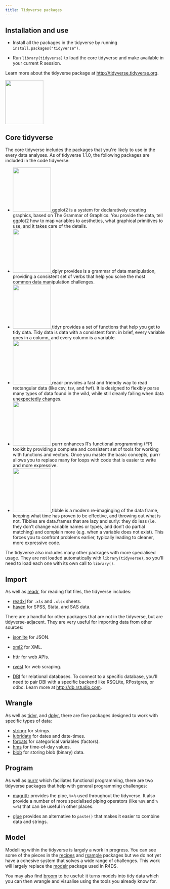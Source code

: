 ```yaml
---
title: Tidyverse packages
---
```


## Installation and use

* Install all the packages in the tidyverse by running `install.packages("tidyverse")`.

* Run `library(tidyverse)` to load the core tidyverse and make available 
  in your current R session.
  
Learn more about the tidyverse package at <http://tidyverse.tidyverse.org>.

<a href="http://tidyverse.tidyverse.org"><img src="/images/hex-tidyverse.png" width="120" height="139" float = "right"/></a>


## Core tidyverse

The core tidyverse includes the packages that you're likely to use in the every data analyses. As of tidyverse 1.1.0, the following packages are included in the code tidyverse:

<ul>
<li>
  <a href="http://ggplot2.tidyverse.org"><img src="/images/hex-ggplot2.png" width="120" height="139" />
  </a>
  ggplot2 is a system for declaratively creating graphics, based on The Grammar of Graphics. You provide the data, tell ggplot2 how to map variables to aesthetics, what graphical primitives to use, and it takes care of the details.
</li>

<li>
  <a href="http://dplyr.tidyverse.org"><img src="/images/hex-dplyr.png" width="120" height="139" />
  </a>
  dplyr provides is a grammar of data manipulation, providing a consistent set of verbs that help you solve the most common data manipulation challenges.
</li>

<li>
  <a href="http://tidyr.tidyverse.org"><img src="/images/hex-tidyr.png" width="120" height="139" />
  </a>
  tidyr provides a set of functions that help you get to tidy data. Tidy data is data with a consistent form: in brief, every variable goes in a column, and every column is a variable.
</li>

<li>
  <a href="http://readr.tidyverse.org"><img src="/images/hex-readr.png" width="120" height="139" />
  </a>
  readr provides a fast and friendly way to read rectangular data (like csv, tsv, and fwf). It is designed to flexibly parse many types of data found in the wild, while still cleanly failing when data unexpectedly changes. 
</li>

<li>
  <a href="http://purrr.tidyverse.org"><img src="/images/hex-purrr.png" width="120" height="139" />
  </a>
  purrr enhances R’s functional programming (FP) toolkit by providing a complete and consistent set of tools for working with functions and vectors. Once you master the basic concepts, purrr allows you to replace many for loops with code that is easier to write and more expressive.
</li>

<li>
  <a href="http://tibble.tidyverse.org"><img src="/images/hex-tibble.png" width="120" height="139" />
  </a>
  tibble is a modern re-imaginging of the data frame, keeping what time has proven to be effective, and throwing out what is not. Tibbles are data.frames that are lazy and surly: they do less (i.e. they don’t change variable names or types, and don’t do partial matching) and complain more (e.g. when a variable does not exist). This forces you to confront problems earlier, typically leading to cleaner, more expressive code. 
</li>

</ul>

The tidyverse also includes many other packages with more specialised usage. They are not loaded automatically with `library(tidyverse)`, so you'll need to load each one with its own call to `library()`.

## Import

As well as [readr](http://readr.tidyverse.org), for reading flat files, the tidyverse includes:

* [readxl](http://readxl.tidyverse.org) for `.xls` and `.xlsx` sheets.
* [haven](http://haven.tidyverse.org) for SPSS, Stata, and SAS data.

There are a handful for other packages that are not in the tidyverse, but are tidyverse-adjacent. They are very useful for importing data from other sources:

* [jsonlite](https://github.com/jeroen/jsonlite#jsonlite) for JSON.

* [xml2](https://github.com/r-lib/xml2) for XML.

* [httr](https://github.com/r-lib/httr) for web APIs.

* [rvest](https://github.com/hadley/rvest) for web scraping.

* [DBI](https://github.com/rstats-db/DBI) for relational databases.
  To connect to a specific database, you'll need to pair DBI with a specific
  backend like RSQLite, RPostgres, or odbc. Learn more at 
  <http://db.rstudio.com>.

## Wrangle

As well as [tidyr](http://tidyr.tidyverse.org), and [dplyr](http://dplyr.tidyverse), there are five packages designed to work with specific types of data:

* [stringr](http://stringr.tidyverse.org) for strings.
* [lubridate](http://lubridate.tidyverse.org) for dates and date-times.
* [forcats](http://forcats.tidyverse.org) for categorical variables (factors).
* [hms](https://github.com/tidyverse/hms) for time-of-day values.
* [blob](https://github.com/tidyverse/blob) for storing blob (binary) data.

## Program

As well as [purrr](http://purrr.tidyverse.org) which faciliates functional programming, there are two tidyverse packages that help with general programming challenges:

* [magrittr](http://magrittr.tidyverse.org) provides the pipe, `%>%` used 
  throughout the tidyverse. It also provide a number of more specialised
  piping operators (like `%$%` and `%<>%`) that can be useful in other places.

* [glue](https://github.com/tidyverse/glue) provides an alternative to 
  `paste()` that makes it easier to combine data and strings.

## Model

Modelling within the tidyverse is largely a work in progress. You can see some of the pieces in the [recipes](http://github.com/topepo/recipes) and [rsample](http://github.com/topepo/rsample) packages but we do not yet have a cohesive system that solves a wide range of challenges. This work will largely replace the [modelr](https://github.com/tidyverse/modelr) package used in R4DS.

You may also find [broom](https://github.com/tidyverse/broom) to be useful: it turns models into tidy data which you can then wrangle and visualise using the tools you already know for.
